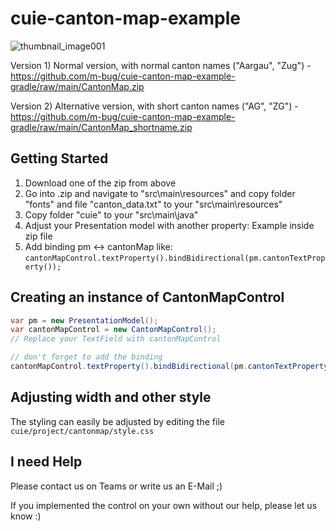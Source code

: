 # cuie-canton-map-example
![thumbnail_image001](https://user-images.githubusercontent.com/62279352/122012348-5bf18500-cdbd-11eb-939d-1f00ee30987b.png)

Version 1) Normal version, with normal canton names ("Aargau", "Zug") - https://github.com/m-bug/cuie-canton-map-example-gradle/raw/main/CantonMap.zip

Version 2) Alternative version, with short canton names ("AG", "ZG") - https://github.com/m-bug/cuie-canton-map-example-gradle/raw/main/CantonMap_shortname.zip

## Getting Started
1. Download one of the zip from above
2. Go into .zip and navigate to "src\main\resources" and copy folder "fonts" and file "canton_data.txt" to your "src\main\resources"
3. Copy folder "cuie" to your "src\main\java\"
4. Adjust your Presentation model with another property: Example inside zip file
5. Add binding pm <-> cantonMap like: `cantonMapControl.textProperty().bindBidirectional(pm.cantonTextProperty());`

## Creating an instance of CantonMapControl
``` java
var pm = new PresentationModel();
var cantonMapControl = new CantonMapControl();
// Replace your TextField with cantonMapControl

// don't forget to add the binding
cantonMapControl.textProperty().bindBidirectional(pm.cantonTextProperty());
```

## Adjusting width and other style
The styling can easily be adjusted by editing the file `cuie/project/cantonmap/style.css`

## I need Help
Please contact us on Teams or write us an E-Mail ;)

If you implemented the control on your own without our help, please let us know :)
